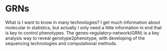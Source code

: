 # GRNs
What is I want to know in many technologies? I get much information about molecular in statistics, but actually I only need a little information in end that is key to control phenotypes. The genes-regulatory-network(GRN) is a key analysis way to reveal genotype2phenotype, with developing of the sequencing technologies and computational methods.
